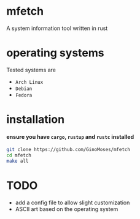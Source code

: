 # mfetch

A system information tool written in rust

# operating systems

Tested systems are

-   `Arch Linux`
-   `Debian`
-   `Fedora`

# installation

#### ensure you have `cargo`, `rustup` and `rustc` installed

```bash
git clone https://github.com/GinoMoses/mfetch
cd mfetch
make all

```

# TODO

-   add a config file to allow slight customization
-   ASCII art based on the operating system
